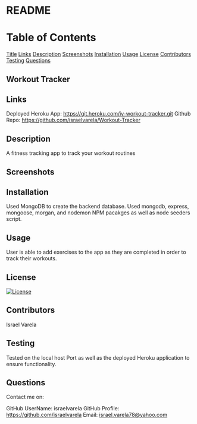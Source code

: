 # README

# Table of Contents
    
[Title](#Title)
[Links](#Links)
[Description](#Description)
[Screenshots](#Screenshots)
[Installation](#Installation)
[Usage](#Usage)
[License](#License)
[Contributors](#Contributors)
[Testing](#Testing)
[Questions](#Questions)

## Workout Tracker <a name="Title"></a>

## Links

Deployed Heroku App: https://git.heroku.com/iv-workout-tracker.git
Github Repo: https://github.com/israelvarela/Workout-Tracker

## Description 

A fitness tracking app to track your workout routines

## Screenshots

## Installation

  Used MongoDB to create the backend database. Used mongodb, express, mongoose, morgan, and nodemon NPM pacakges as well as node seeders script.

## Usage

  User is able to add exercises to the app as they are completed in order to track their workouts.

## License

  [![License](https://img.shields.io/badge/License-Apache%202.0-blue.svg)](https://opensource.org/licenses/Apache-2.0)

## Contributors

  Israel Varela

## Testing

  Tested on the local host Port as well as the deployed Heroku application to ensure functionality.

## Questions

  Contact me on: 

  GitHub UserName: israelvarela
  GitHub Profile: https://github.com/israelvarela
  Email: israel.varela78@yahoo.com